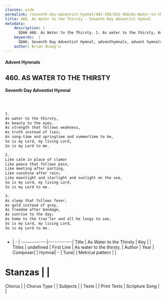 ```yaml
---
classes: wide
permalink: /seventh-day-adventist-hymnal/401-500/451-460/As-Water-to-the-Thirsty/
title: 460. As Water to the Thirsty - Seventh Day Adventist Hymnal
metadata:
    description: |
      SDAH 460. As Water to the Thirsty. 1. As water to the thirsty, As beauty to the eyes, As strength that follows weakness, As truth instead of lies; As song-time and springtime and summertime to be, So is my Lord, my living Lord, So is my Lord to me.
    keywords:  |
      SDAH, Seventh Day Adventist Hymnal, adventhymnals, advent hymnals, As Water to the Thirsty, As water to the thirsty, 
    author: Brian Onang'o
---
```


#### Advent Hymnals
## 460. AS WATER TO THE THIRSTY
#### Seventh Day Adventist Hymnal

```txt



1.
As water to the thirsty,
As beauty to the eyes,
As strength that follows weakness,
As truth instead of lies;
As song-time and springtime and summertime to be,
So is my Lord, my living Lord,
So is my Lord to me.

2.
Like calm in place of clamor
Like peace that follows pain,
Like meeting after parting,
Like sunshine after rain;
Like moonlight and starlight and sunlight on the sea,
So is my Lord, my living Lord,
So is my Lord to me.

3.
As sleep that follows fever,
As gold instead of grey,
As freedom after bondage,
As sunrise to the day;
As home to the trav’ler and all he longs to see,
So is my Lord, my living Lord,
So is my Lord to me.



```

- |   -  |
-------------|------------|
Title | As Water to the Thirsty |
Key |  |
Titles | undefined |
First Line | As water to the thirsty, |
Author | 
Year | 
Composer|  |
Hymnal|  - |
Tune|  |
Metrical pattern | |
# Stanzas |  |
Chorus |  |
Chorus Type |  |
Subjects |  |
Texts |  |
Print Texts | 
Scripture Song |  |
  
